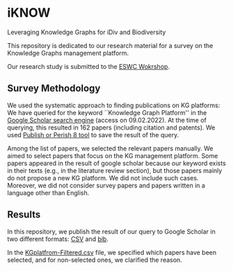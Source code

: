 # iKNOW
Leveraging Knowledge Graphs for iDiv and Biodiversity

This repository is dedicated to our research material for a survey on the Knowledge Graphs management platform.

Our research study is submitted to the [ESWC Wokrshop](https://2022.eswc-conferences.org/workshops-tutorials/).

## Survey Methodology
We used the systematic approach to finding publications on KG platforms: We have queried for the keyword ``Knowledge Graph Platform'' in the [Google Scholar search engine](https://scholar.google.com/) (access on 09.02.2022). At the time of querying, this resulted in 162 papers (including citation and patents). We used [Publish or Perish 8 tool](https://harzing.com/blog/2021/10/publish-or-perish-version-8) to save the result of the query.

Among the list of papers, we selected the relevant papers manually. We aimed to select papers that focus on the KG management platform.
Some papers appeared in the result of google scholar because our keyword exists in their texts (e.g., in the literature review section), but those papers mainly do not propose a new KG platform. 
We did not include such cases. Moreover, we did not consider survey papers and papers written in a language other than English.




## Results
In this repository, we publish the result of our query to Google Scholar in two different formats: [CSV](https://github.com/fusion-jena/iKNOW/blob/main/KG-Platforms-Survey/KGplatfrom.csv) and [bib](https://github.com/fusion-jena/iKNOW/blob/main/KG-Platforms-Survey/KGplatform.bib).

In the [KGplatfrom-Filtered.csv](https://github.com/fusion-jena/iKNOW/blob/main/KG-Platforms-Survey/KGplatfrom-Filtered.csv) file, we specified which papers have been selected, and for non-selected ones, we clarified the reason.




